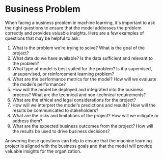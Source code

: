 # Business Problem

When facing a business problem in machine learning, it's important to ask the right questions to ensure that the model addresses the problem correctly and provides valuable insights. Here are a few examples of questions that may be helpful to ask:

1. What is the problem we're trying to solve? What is the goal of the project?
2. What data do we have available? Is the data sufficient and relevant to the problem?
3. What type of model is best suited for the problem? Is it a supervised, unsupervised, or reinforcement learning problem?
4. What are the performance metrics for the model? How will we evaluate the model's performance?
5. How will the model be deployed and integrated into the business process? What are the technical and non-technical requirements?
6. What are the ethical and legal considerations for the project?
7. How will we interpret the model's predictions and results? How will the results be communicated to stakeholders?
8. What are the risks and limitations of the project? How will we mitigate or address them?
9. What are the expected business outcomes from the project? How will the results be used to drive business decisions?

Answering these questions can help to ensure that the machine learning project is aligned with the business goals and that the model will provide valuable insights for the organization.